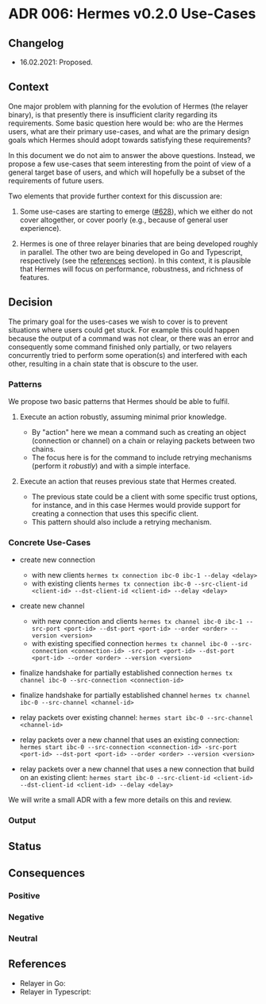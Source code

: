 # ADR 006: Hermes v0.2.0 Use-Cases

## Changelog
* 16.02.2021: Proposed.

## Context

One major problem with planning for the evolution of Hermes (the relayer
binary), is that presently there is insufficient clarity regarding its
requirements.
Some basic question here would be: who are the Hermes users, what are
their primary use-cases, and what are the primary design goals which Hermes 
should adopt towards satisfying these requirements?

In this document we do not aim to answer the above questions.
Instead, we propose a few use-cases that seem interesting from the point
of view of a general target base of users, and which will
hopefully be a subset of the requirements of future users.

Two elements that provide further context for this discussion are:

1. Some use-cases are starting to emerge ([#628][628]), which we either do not
cover altogether, or cover poorly (e.g., because of general user experience).

2. Hermes is one of three relayer binaries that are being developed roughly in
parallel. The other two are being developed in Go and Typescript, 
respectively (see the [references](#references) section).
In this context, it is plausible that Hermes will focus on performance,
robustness, and richness of features.

## Decision

The primary goal for the uses-cases we wish to cover is to prevent situations
where users could get stuck. For example this could happen because the output
of a command was not clear, or there was an error and consequently some command
finished only partially, or two relayers concurrently tried to perform some
operation(s) and interfered with each other, resulting in a chain state that is
obscure to the user.

### Patterns

We propose two basic patterns that Hermes should be able to fulfil.

1. Execute an action robustly, assuming minimal prior knowledge.
    - By "action" here we mean a command such as creating an object (connection
      or channel) on a chain or relaying packets between two chains.
    - The focus here is for the command to include retrying mechanisms 
      (perform it _robustly_) and with a simple interface.

2. Execute an action that reuses previous state that Hermes created.
    - The previous state could be a client with some specific trust options,
      for instance, and in this case Hermes would provide support for creating
      a connection that uses this specific client.
    - This pattern should also include a retrying mechanism.

### Concrete Use-Cases

- create new connection
    - with new clients
      `hermes tx connection ibc-0 ibc-1 --delay <delay>`
    - with existing clients
      `hermes tx connection ibc-0 --src-client-id <client-id> --dst-client-id <client-id> --delay <delay>`

- create new channel
    - with new connection and clients
      `hermes tx channel ibc-0 ibc-1 --src-port <port-id> --dst-port <port-id> --order <order> --version <version>`
    - with existing specified connection
      `hermes tx channel ibc-0 --src-connection <connection-id> -src-port <port-id> --dst-port <port-id> --order <order> --version <version>`

- finalize handshake for partially established connection
  `hermes tx channel ibc-0 --src-connection <connection-id>`

- finalize handshake for partially established channel
  `hermes tx channel ibc-0 --src-channel <channel-id>`

- relay packets over existing channel:
  `hermes start ibc-0 --src-channel <channel-id>`

- relay packets over a new channel that uses an existing connection:
  `hermes start ibc-0 --src-connection <connection-id> -src-port <port-id> --dst-port <port-id> --order <order> --version <version>`

- relay packets over a new channel that uses a new connection that build on an existing client:
  `hermes start ibc-0 --src-client-id <client-id> --dst-client-id <client-id> --delay <delay>`

We will write a small ADR with a few more details on this and review.


### Output


## Status
## Consequences
### Positive
### Negative
### Neutral
## References

- Relayer in Go: 
- Relayer in Typescript: 



[628]: https://github.com/informalsystems/ibc-rs/issues/628